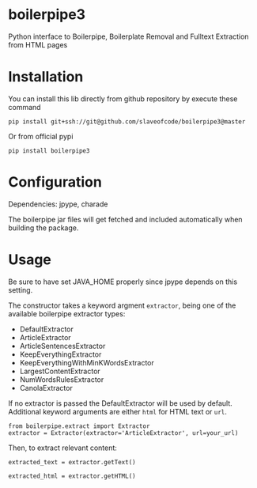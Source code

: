 # boilerpipe3
Python interface to Boilerpipe, Boilerplate Removal and Fulltext Extraction from HTML pages

Installation
============
You can install this lib directly from github repository by execute these command
    
    pip install git+ssh://git@github.com/slaveofcode/boilerpipe3@master

Or from official pypi 

    pip install boilerpipe3

Configuration
=============

Dependencies:
jpype, charade

The boilerpipe jar files will get fetched and included automatically when building the package.

Usage
=====

Be sure to have set JAVA_HOME properly since jpype depends on this setting.

The constructor takes a keyword argment ``extractor``, being one of the available boilerpipe extractor types:

- DefaultExtractor
- ArticleExtractor
- ArticleSentencesExtractor
- KeepEverythingExtractor
- KeepEverythingWithMinKWordsExtractor
- LargestContentExtractor
- NumWordsRulesExtractor
- CanolaExtractor

If no extractor is passed the DefaultExtractor will be used by default. Additional keyword arguments are either ``html`` for HTML text or ``url``.

    from boilerpipe.extract import Extractor
    extractor = Extractor(extractor='ArticleExtractor', url=your_url)

Then, to extract relevant content:

    extracted_text = extractor.getText()
	
    extracted_html = extractor.getHTML()

